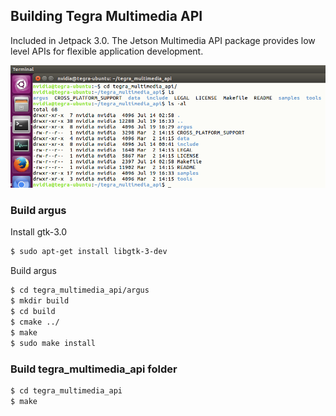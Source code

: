 ## Building Tegra Multimedia API

Included in Jetpack 3.0.
The Jetson Multimedia API package provides low level APIs for flexible application development.

![Folder](https://github.com/engelin/engelin.github.io/blob/master/images/Tegra_Multimedia_API_1.png?raw=true)

### Build argus

Install gtk-3.0
```markdown
$ sudo apt-get install libgtk-3-dev
```

Build argus
```markdown
$ cd tegra_multimedia_api/argus
$ mkdir build
$ cd build
$ cmake ../
$ make
$ sudo make install
```

### Build tegra_multimedia_api folder
```markdown
$ cd tegra_multimedia_api
$ make
```
